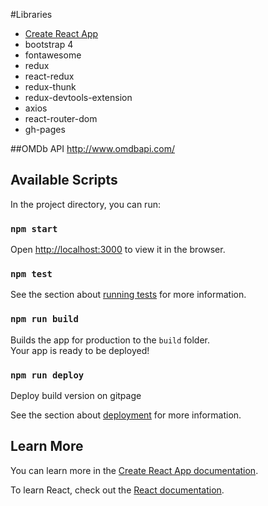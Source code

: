 #Libraries
 - [Create React App](https://github.com/facebook/create-react-app)
 - bootstrap 4
 - fontawesome
 - redux
 - react-redux
 - redux-thunk
 - redux-devtools-extension
 - axios
 - react-router-dom
 - gh-pages

##OMDb API
http://www.omdbapi.com/

## Available Scripts

In the project directory, you can run:

### `npm start`

Open [http://localhost:3000](http://localhost:3000) to view it in the browser.

### `npm test`

See the section about [running tests](https://facebook.github.io/create-react-app/docs/running-tests) for more information.

### `npm run build`

Builds the app for production to the `build` folder.<br />
Your app is ready to be deployed!

### `npm run deploy`
Deploy build version on gitpage

See the section about [deployment](https://facebook.github.io/create-react-app/docs/deployment) for more information.

## Learn More

You can learn more in the [Create React App documentation](https://facebook.github.io/create-react-app/docs/getting-started).

To learn React, check out the [React documentation](https://reactjs.org/).

